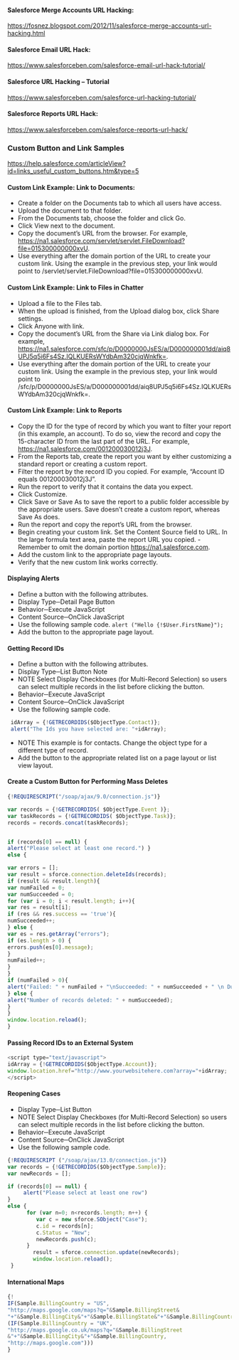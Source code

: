 #### Salesforce Merge Accounts URL Hacking:
https://fosnez.blogspot.com/2012/11/salesforce-merge-accounts-url-hacking.html


#### Salesforce Email URL Hack:
https://www.salesforceben.com/salesforce-email-url-hack-tutorial/


#### Salesforce URL Hacking – Tutorial
https://www.salesforceben.com/salesforce-url-hacking-tutorial/


#### Salesforce Reports URL Hack:
https://www.salesforceben.com/salesforce-reports-url-hack/

### Custom Button and Link Samples
https://help.salesforce.com/articleView?id=links_useful_custom_buttons.htm&type=5

#### Custom Link Example: Link to Documents:

- Create a folder on the Documents tab to which all users have access.
- Upload the document to that folder.
- From the Documents tab, choose the folder and click Go.
- Click View next to the document.
- Copy the document’s URL from the browser. For example, https://na1.salesforce.com/servlet/servlet.FileDownload?file=015300000000xvU.
- Use everything after the domain portion of the URL to create your custom link. Using the example in the previous step, your link would point to /servlet/servlet.FileDownload?file=015300000000xvU.

#### Custom Link Example: Link to Files in Chatter
- Upload a file to the Files tab.
- When the upload is finished, from the Upload dialog box, click Share settings.
- Click Anyone with link.
- Copy the document’s URL from the Share via Link dialog box. For example, https://na1.salesforce.com/sfc/p/D0000000JsES/a/D000000001dd/aiq8UPJ5q5i6Fs4Sz.IQLKUERsWYdbAm320cjqWnkfk=.
- Use everything after the domain portion of the URL to create your custom link. Using the example in the previous step, your link would point to /sfc/p/D0000000JsES/a/D000000001dd/aiq8UPJ5q5i6Fs4Sz.IQLKUERsWYdbAm320cjqWnkfk=.

#### Custom Link Example: Link to Reports
- Copy the ID for the type of record by which you want to filter your report (in this example, an account). To do so, view the record and copy the 15-character ID from the last part of the URL. For example, https://na1.salesforce.com/001200030012j3J.
- From the Reports tab, create the report you want by either customizing a standard report or creating a custom report.
- Filter the report by the record ID you copied. For example, “Account ID equals 001200030012j3J”.
- Run the report to verify that it contains the data you expect.
- Click Customize.
- Click Save or Save As to save the report to a public folder accessible by the appropriate users. Save doesn’t create a custom report, whereas Save As does.
- Run the report and copy the report’s URL from the browser.
- Begin creating your custom link. Set the Content Source field to URL. In the large formula text area, paste the report URL you copied. - Remember to omit the domain portion https://na1.salesforce.com.
- Add the custom link to the appropriate page layouts.
- Verify that the new custom link works correctly.

#### Displaying Alerts
- Define a button with the following attributes.
- Display Type─Detail Page Button
- Behavior─Execute JavaScript
- Content Source─OnClick JavaScript
- Use the following sample code.
`alert ("Hello {!$User.FirstName}");`
- Add the button to the appropriate page layout.

#### Getting Record IDs
- Define a button with the following attributes.
- Display Type─List Button
Note
- NOTE Select Display Checkboxes (for Multi-Record Selection) so users can select multiple records in the list before clicking the button.
- Behavior─Execute JavaScript
- Content Source─OnClick JavaScript
- Use the following sample code.
```javascript
 idArray = {!GETRECORDIDS($ObjectType.Contact)};
 alert("The Ids you have selected are: "+idArray);
```
- NOTE This example is for contacts. Change the object type for a different type of record.
- Add the button to the appropriate related list on a page layout or list view layout.

#### Create a Custom Button for Performing Mass Deletes
```javascript
{!REQUIRESCRIPT("/soap/ajax/9.0/connection.js")} 

var records = {!GETRECORDIDS( $ObjectType.Event )}; 
var taskRecords = {!GETRECORDIDS( $ObjectType.Task)}; 
records = records.concat(taskRecords); 


if (records[0] == null) { 
alert("Please select at least one record.") } 
else { 

var errors = []; 
var result = sforce.connection.deleteIds(records); 
if (result && result.length){ 
var numFailed = 0; 
var numSucceeded = 0; 
for (var i = 0; i < result.length; i++){ 
var res = result[i]; 
if (res && res.success == 'true'){ 
numSucceeded++; 
} else { 
var es = res.getArray("errors"); 
if (es.length > 0) { 
errors.push(es[0].message); 
} 
numFailed++; 
} 
} 
if (numFailed > 0){ 
alert("Failed: " + numFailed + "\nSucceeded: " + numSucceeded + " \n Due to: " + errors.join("\n")); 
} else { 
alert("Number of records deleted: " + numSucceeded); 
} 
} 
window.location.reload(); 
}
```

#### Passing Record IDs to an External System
```javascript
<script type="text/javascript">
idArray = {!GETRECORDIDS($ObjectType.Account)};
window.location.href="http://www.yourwebsitehere.com?array="+idArray;
</script>
```


#### Reopening Cases
- Display Type─List Button
- NOTE Select Display Checkboxes (for Multi-Record Selection) so users can select multiple records in the list before clicking the button.
- Behavior─Execute JavaScript
- Content Source─OnClick JavaScript
- Use the following sample code.
```javascript
{!REQUIRESCRIPT ("/soap/ajax/13.0/connection.js")} 
var records = {!GETRECORDIDS($ObjectType.Sample)}; 
var newRecords = []; 

if (records[0] == null) { 
     alert("Please select at least one row") 
} 
else {
      for (var n=0; n<records.length; n++) { 
         var c = new sforce.SObject("Case"); 
         c.id = records[n]; 
         c.Status = "New";
         newRecords.push(c); 
      } 
        result = sforce.connection.update(newRecords); 
        window.location.reload(); 
 }
```
#### International Maps
```javascript
{! 
IF(Sample.BillingCountry = "US", 
"http://maps.google.com/maps?q=​"&Sample.BillingStreet&​
"+"&Sample.BillingCity&"+​"&Sample.BillingState&"+​"&Sample.BillingCountry, 
(IF(Sample.BillingCountry = "UK", 
"http://maps.google.co.uk/maps?q=​"&Sample.BillingStreet
&​"+"&Sample.BillingCity&​"+​"&Sample.BillingCountry, 
"http://maps.google.com"))) 
}
```
